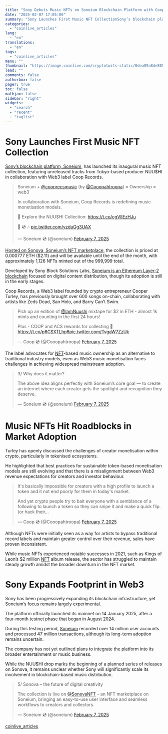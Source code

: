 ```yaml
---
title: "Sony Debuts Music NFTs on Soneium Blockchain Platform with Coop Records Collaboration: A Game-Changer or Passing Trend?"
date: "2025-02-07 17:05:00"
summary: "Sony Launches First Music NFT CollectionSony’s blockchain platform, Soneium, has launched its inaugural music NFT collection, featuring unreleased tracks from Tokyo-based producer NUU$HI in collaboration with Web3 label Coop Records. Soneium + @cooprecsmusic (by @Cooopahtroopa) = Ownership = web3In collaboration with Soneium, Coop Records is redefining music monetisation models. 🎵..."
categories:
  - "coinlive_articles"
lang:
  - "en"
translations:
  - "en"
tags:
  - "coinlive_articles"
menu: ""
thumbnail: "https://image.coinlive.com/cryptotwits-static/0dea89a8de8054787a63e2d67ac1198c.jpeg"
lead: ""
comments: false
authorbox: false
pager: true
toc: false
mathjax: false
sidebar: "right"
widgets:
  - "search"
  - "recent"
  - "taglist"
---
```


Sony Launches First Music NFT Collection
========================================

[Sony’s blockchain platform, Soneium,](https://www.coinlive.com/news/sony-debuts-public-testnet-for-ethereum-layer-2-blockchain-soneium-eyes ) has launched its inaugural music NFT collection, featuring unreleased tracks from Tokyo-based producer NUU$HI in collaboration with Web3 label Coop Records.

> Soneium + [@cooprecsmusic](https://twitter.com/cooprecsmusic?ref_src=twsrc%5Etfw) (by [@Cooopahtroopa](https://twitter.com/Cooopahtroopa?ref_src=twsrc%5Etfw)) = Ownership = web3  
>   
> In collaboration with Soneium, Coop Records is redefining music monetisation models.   
>   
> 🎵 Explore the NUU$HI Collection: <https://t.co/cgVlIEzHJu>  
>   
> 🧵 💿 🎶 [pic.twitter.com/yzduGg3UAX](https://t.co/yzduGg3UAX)
> 
> — Soneium 💿 (@soneium) [February 7, 2025](https://twitter.com/soneium/status/1887699795919225281?ref_src=twsrc%5Etfw)

[Hosted on Sonova, Soneium’s NFT marketplace,](https://launch.sonova.one/launchpad/Introducing_NUU%24HI ) the collection is priced at 0.000777 ETH ($2.11) and will be available until the end of the month, with approximately 1,126 NFTs minted out of the 999,999 total.

Developed by Sony Block Solutions Labs, [Soneium is an Ethereum Layer-2 blockchain](https://www.coinlive.com/news/sony-debuts-public-testnet-for-ethereum-layer-2-blockchain-soneium-eyes ) focused on digital content distribution, though its adoption is still in the early stages.

Coop Records, a Web3 label founded by crypto entrepreneur Cooper Turley, has previously brought over 600 songs on-chain, collaborating with artists like Zeds Dead, San Holo, and Barry Can’t Swim.

> Pick up an edition of [@IamNuushi](https://twitter.com/IamNuushi?ref_src=twsrc%5Etfw) mixtape for $2 in ETH - almost 1k mints and counting in the first 24 hours!  
>   
> Plus - COOP and ACS rewards for collecting 👀<https://t.co/p6CSXTLhp6>[pic.twitter.com/TvgaW7ZzUk](https://t.co/TvgaW7ZzUk)
> 
> — Coop 💿 (@Cooopahtroopa) [February 7, 2025](https://twitter.com/Cooopahtroopa/status/1887763846586048608?ref_src=twsrc%5Etfw)

The label advocates for [NFT](https://www.coinlive.com/news/jeju-eyes-millennial-and-gen-z-travelers-with-2025-nft )-based music ownership as an alternative to traditional industry models, even as Web3 music monetisation faces challenges in achieving widespread mainstream adoption.

> 3/ Why does it matter?  
>   
> The above idea aligns perfectly with Soneium’s core goal — to create an internet where each creator gets the spotlight and recognition they deserve.
> 
> — Soneium 💿 (@soneium) [February 7, 2025](https://twitter.com/soneium/status/1887699801690554475?ref_src=twsrc%5Etfw)

Music NFTs Hit Roadblocks in Market Adoption
============================================

Turley has openly discussed the challenges of creator monetisation within crypto, particularly in tokenised ecosystems.

He highlighted that best practices for sustainable token-based monetisation models are still evolving and that there is a misalignment between Web3 revenue expectations for creators and investor behaviour.

> It's basically impossible for creators with a high profile to launch a token and it not end poorly for them in today's market.  
>   
> And yet crypto people try to bait everyone with a semblance of a following to launch a token so they can snipe it and make a quick flip. (or hack their…
> 
> — Coop 💿 (@Cooopahtroopa) [February 7, 2025](https://twitter.com/Cooopahtroopa/status/1887707165281992762?ref_src=twsrc%5Etfw)

Although NFTs were initially seen as a way for artists to bypass traditional record labels and maintain greater control over their revenue, sales have proven inconsistent.

While music NFTs experienced notable successes in 2021, such as Kings of Leon’s $2 million [NFT](https://www.coinlive.com/news/jeju-eyes-millennial-and-gen-z-travelers-with-2025-nft ) album release, the sector has struggled to maintain steady growth amidst the broader downturn in the NFT market.

Sony Expands Footprint in Web3
==============================

Sony has been progressively expanding its blockchain infrastructure, yet Soneium’s focus remains largely experimental.

The platform officially launched its mainnet on 14 January 2025, after a four-month testnet phase that began in August 2024.

During this testing period, [Soneium](https://www.coinlive.com/news/soneium-and-sony-bank-join-forces-to-create-a-yen-stablecoin ) recorded over 14 million user accounts and processed 47 million transactions, although its long-term adoption remains uncertain.

The company has not yet outlined plans to integrate the platform into its broader entertainment or music business.

While the NUU$HI drop marks the beginning of a planned series of releases on Sonova, it remains unclear whether Sony will significantly scale its involvement in blockchain-based music distribution.

> 5/ Sonova – the future of digital creativity  
>   
> The collection is live on [@SonovaNFT](https://twitter.com/SonovaNFT?ref_src=twsrc%5Etfw) – an NFT marketplace on Soneium, bringing an easy-to-use user interface and seamless workflows to creators and collectors.
> 
> — Soneium 💿 (@soneium) [February 7, 2025](https://twitter.com/soneium/status/1887699806182625319?ref_src=twsrc%5Etfw)

[coinlive_articles](https://www.coinlive.com/news/sony-debuts-music-nfts-on-soneium-blockchain-platform-with-coop)
